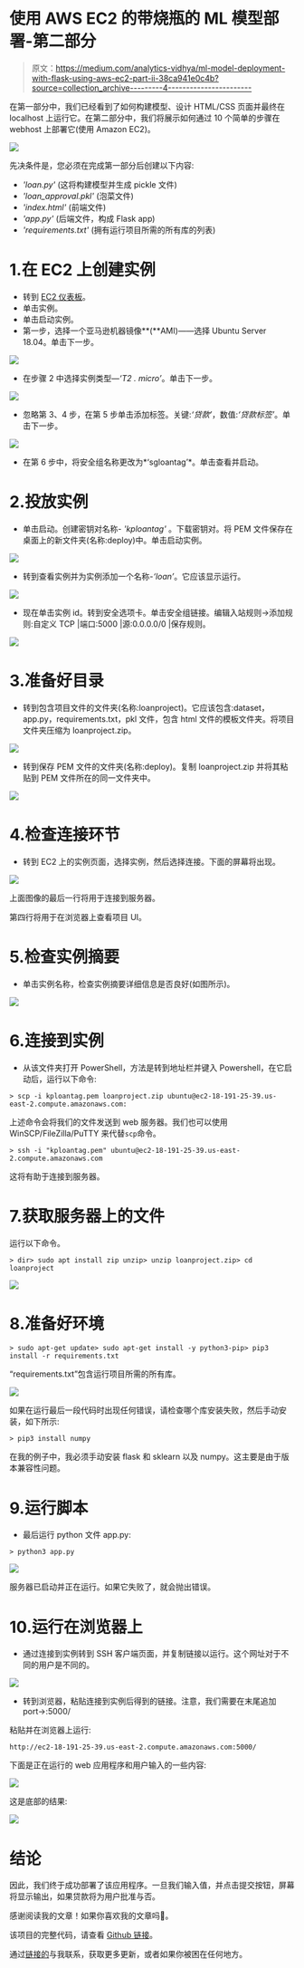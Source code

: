# 使用 AWS EC2 的带烧瓶的 ML 模型部署-第二部分

> 原文：<https://medium.com/analytics-vidhya/ml-model-deployment-with-flask-using-aws-ec2-part-ii-38ca941e0c4b?source=collection_archive---------4----------------------->

在第一部分中，我们已经看到了如何构建模型、设计 HTML/CSS 页面并最终在 localhost 上运行它。在第二部分中，我们将展示如何通过 10 个简单的步骤在 webhost 上部署它(使用 Amazon EC2)。

![](img/89b7ea2f8de0187544ebe237e5015815.png)

先决条件是，您必须在完成第一部分后创建以下内容:

*   *'loan.py'* (这将构建模型并生成 pickle 文件)
*   *'loan_approval.pkl'* (泡菜文件)
*   *'index.html'* (前端文件)
*   *'app.py'* (后端文件，构成 Flask app)
*   *'requirements.txt'* (拥有运行项目所需的所有库的列表)

# 1.**在 EC2 上创建实例**

*   转到 [EC2 仪表板](https://us-east-2.console.aws.amazon.com/ec2/v2/home?region=us-east-2)。
*   单击实例。
*   单击启动实例。
*   第一步，选择一个亚马逊机器镜像**(**AMI)——选择 Ubuntu Server 18.04。单击下一步。

![](img/706d8e41d5d0374531e00206ef432653.png)

*   在步骤 2 中选择实例类型—*‘T2 . micro’*。单击下一步。

![](img/d18ee745082bde2f7ee42f64a26c6941.png)

*   忽略第 3、4 步，在第 5 步单击添加标签。关键:*‘贷款’*，数值:*‘贷款标签’*。单击下一步。

![](img/5edf2eb0034e242a7d4506543663a1d8.png)

*   在第 6 步中，将安全组名称更改为*‘sgloantag’*。单击查看并启动。

# 2.**投放实例**

*   单击启动。创建密钥对名称- *'kploantag'* 。下载密钥对。将 PEM 文件保存在桌面上的新文件夹(名称:deploy)中。单击启动实例。

![](img/105929a8404ea603b026765cc85b0e85.png)

*   转到查看实例并为实例添加一个名称-*‘loan’*。它应该显示运行。

![](img/2cb6466e4107585c497bcc5d3b90bfd7.png)

*   现在单击实例 id。转到安全选项卡。单击安全组链接。编辑入站规则->添加规则:自定义 TCP |端口:5000 |源:0.0.0.0/0 |保存规则。

![](img/d4c97e620a71910535bbc6d170684481.png)

# 3.**准备好目录**

*   转到包含项目文件的文件夹(名称:loanproject)。它应该包含:dataset，app.py，requirements.txt，pkl 文件，包含 html 文件的模板文件夹。将项目文件夹压缩为 loanproject.zip。

![](img/ca4832e3de0e1f25c7d1ed0134deb51f.png)

*   转到保存 PEM 文件的文件夹(名称:deploy)。复制 loanproject.zip 并将其粘贴到 PEM 文件所在的同一文件夹中。

![](img/8d23ac913fb4952fcf42cc2ba1a2eee0.png)

# 4.**检查连接环节**

*   转到 EC2 上的实例页面，选择实例，然后选择连接。下面的屏幕将出现。

![](img/d64f3d97f065118df011ebfd8f8b493c.png)

上面图像的最后一行将用于连接到服务器。

第四行将用于在浏览器上查看项目 UI。

# 5.**检查实例摘要**

*   单击实例名称，检查实例摘要详细信息是否良好(如图所示)。

![](img/68305a67d684f3d7f47e4526b12aba0f.png)

# 6.**连接到实例**

*   从该文件夹打开 PowerShell，方法是转到地址栏并键入 Powershell，在它启动后，运行以下命令:

```
> scp -i kploantag.pem loanproject.zip ubuntu@ec2-18-191-25-39.us-east-2.compute.amazonaws.com:
```

上述命令会将我们的文件发送到 web 服务器。我们也可以使用 WinSCP/FileZilla/PuTTY 来代替`scp`命令。

```
> ssh -i "kploantag.pem" ubuntu@ec2-18-191-25-39.us-east-2.compute.amazonaws.com
```

这将有助于连接到服务器。

# 7.**获取服务器上的文件**

运行以下命令。

```
> dir> sudo apt install zip unzip> unzip loanproject.zip> cd loanproject
```

![](img/fbd8e6438af00b144841e4b78cb8e910.png)

# 8.准备好**环境**

```
> sudo apt-get update> sudo apt-get install -y python3-pip> pip3 install -r requirements.txt
```

“requirements.txt”包含运行项目所需的所有库。

![](img/f6f1bac07ab9b072c05c5383cd799090.png)

如果在运行最后一段代码时出现任何错误，请检查哪个库安装失败，然后手动安装，如下所示:

```
> pip3 install numpy
```

在我的例子中，我必须手动安装 flask 和 sklearn 以及 numpy。这主要是由于版本兼容性问题。

# 9.运行脚本

*   最后运行 python 文件 app.py:

```
> python3 app.py
```

![](img/21ce5bfdfa0173f31466f4c88949381d.png)

服务器已启动并正在运行。如果它失败了，就会抛出错误。

# 10.**运行在浏览器上**

*   通过连接到实例转到 SSH 客户端页面，并复制链接以运行。这个网址对于不同的用户是不同的。

![](img/544abaa21e40baebae7633a968cc9b5e.png)

*   转到浏览器，粘贴连接到实例后得到的链接。注意，我们需要在末尾追加 port->:5000/

粘贴并在浏览器上运行:

```
http://ec2-18-191-25-39.us-east-2.compute.amazonaws.com:5000/
```

下面是正在运行的 web 应用程序和用户输入的一些内容:

![](img/c5a5752bc98c4d96da3646598ecde3dd.png)

这是底部的结果:

![](img/06964a54f489cacc7998358bc762ba86.png)

# 结论

因此，我们终于成功部署了该应用程序。一旦我们输入值，并点击提交按钮，屏幕将显示输出，如果贷款将为用户批准与否。

感谢阅读我的文章！如果你喜欢我的文章吗👏。

该项目的完整代码，请查看 [Github 链接](https://github.com/hrisav/loan-acceptance)。

通过[链接的](https://www.linkedin.com/in/hrisav/)与我联系，获取更多更新，或者如果你被困在任何地方。